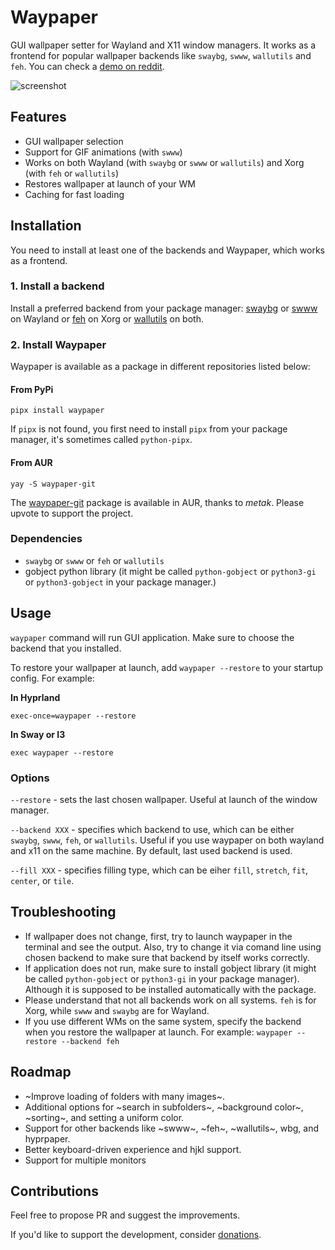 # Waypaper

GUI wallpaper setter for Wayland and X11 window managers. It works as a frontend for popular wallpaper backends like `swaybg`, `swww`, `wallutils` and `feh`. You can check a [demo on reddit](https://www.reddit.com/r/unixporn/comments/15lbhuc/hyprland_waypaper_gui_wallpaper_setter_for_wayland/).

![screenshot](screenshot.jpg)

## Features

- GUI wallpaper selection
- Support for GIF animations (with `swww`)
- Works on both Wayland (with `swaybg` or `swww` or `wallutils`) and Xorg (with `feh` or `wallutils`)
- Restores wallpaper at launch of your WM
- Caching for fast loading
  
## Installation

You need to install at least one of the backends and Waypaper, which works as a frontend.

### 1. Install a backend

Install a preferred backend from your package manager: [swaybg](https://github.com/swaywm/swaybg) or [swww](https://github.com/Horus645/swww) on Wayland or [feh](https://github.com/derf/feh) on Xorg or [wallutils](https://github.com/xyproto/wallutils) on both.

### 2. Install Waypaper

Waypaper is available as a package in different repositories listed below:

#### From PyPi

`pipx install waypaper`

If `pipx` is not found, you first need to install `pipx` from your package manager, it's sometimes called `python-pipx`.

#### From AUR

`yay -S waypaper-git`

The [waypaper-git](https://aur.archlinux.org/packages/waypaper-git) package is available in AUR, thanks to *metak*. Please upvote to support the project.


### Dependencies

- `swaybg` or `swww` or `feh` or `wallutils`
- gobject python library (it might be called `python-gobject` or `python3-gi` or `python3-gobject` in your package manager.)

## Usage

`waypaper` command will run GUI application. Make sure to choose the backend that you installed.

To restore your wallpaper at launch, add `waypaper --restore` to your startup config. For example:

**In Hyprland**

`exec-once=waypaper --restore`

**In Sway or I3**

`exec waypaper --restore`
 
### Options

`--restore` - sets the last chosen wallpaper. Useful at launch of the window manager.

`--backend XXX` - specifies which backend to use, which can be either `swaybg`, `swww`, `feh`, or `wallutils`. Useful if you use waypaper on both wayland and x11 on the same machine. By default, last used backend is used.

`--fill XXX` - specifies filling type, which can be eiher `fill`, `stretch`, `fit`, `center`, or `tile`.

## Troubleshooting

- If wallpaper does not change, first, try to launch waypaper in the terminal and see the output. Also, try to change it via comand line using chosen backend to make sure that backend by itself works correctly.
- If application does not run, make sure to install gobject library (it might be called `python-gobject` or `python3-gi` in your package manager). Although it is supposed to be installed automatically with the package.
- Please understand that not all backends work on all systems. `feh` is for Xorg, while `swww` and `swaybg` are for Wayland.
- If you use different WMs on the same system, specify the backend when you restore the wallpaper at launch. For example: `waypaper --restore --backend feh`

## Roadmap

- ~Improve loading of folders with many images~.
- Additional options for ~search in subfolders~, ~background color~, ~sorting~, and setting a uniform color.
- Support for other backends like ~swww~, ~feh~, ~wallutils~, wbg, and hyprpaper.
- Better keyboard-driven experience and hjkl support.
- Support for multiple monitors

## Contributions

Feel free to propose PR and suggest the improvements.

If you'd like to support the development, consider [donations](https://www.buymeacoffee.com/angryprofessor).
